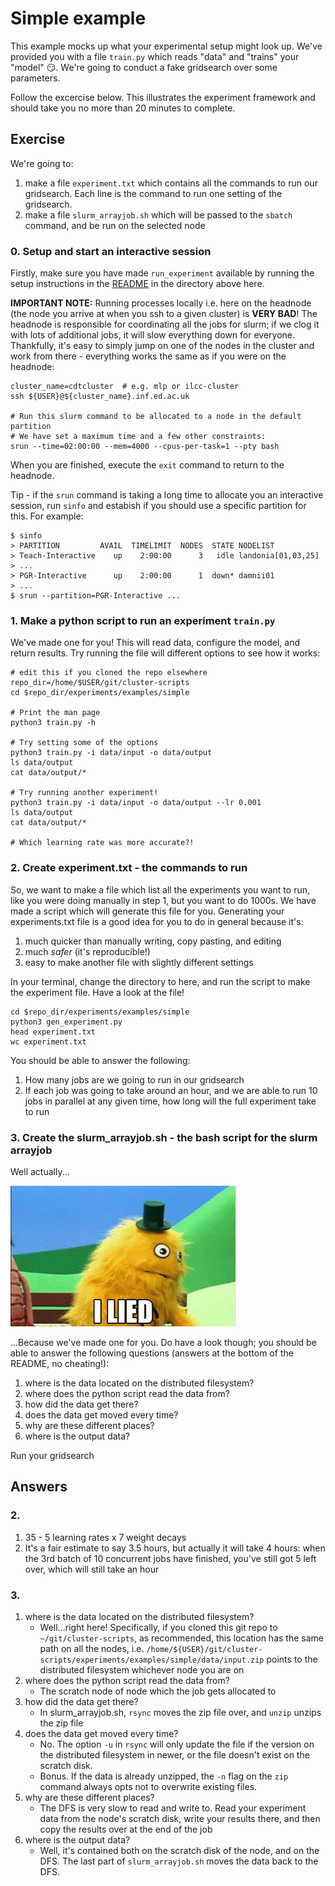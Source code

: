 # Simple example

This example mocks up what your experimental setup might look up. We've
provided you with a file `train.py` which reads "data" and "trains" your
"model" :smirk:. We're going to conduct a fake gridsearch over some parameters.

Follow the excercise below. This illustrates the experiment framework and
should take you no more than 20 minutes to complete.


## Exercise
We're going to:
1. make a file `experiment.txt` which contains all the commands to run our
gridsearch. Each line is the command to run one setting of the gridsearch.
1. make a file `slurm_arrayjob.sh` which will be passed to the `sbatch`
command, and be run on the selected node

### 0. Setup and start an interactive session
Firstly, make sure you have made `run_experiment` available by running the
setup instructions in the [README](../README.sh) in the directory above here.

**IMPORTANT NOTE:** Running processes locally i.e. here on the headnode (the
node you arrive at when you ssh to a given cluster) is **VERY BAD**! The
headnode is responsible for coordinating all the jobs for slurm; if we clog
it with lots of additional jobs, it will slow everything down for everyone.
Thankfully, it's easy to simply jump on one of the nodes in the cluster and
work from there - everything works the same as if you were on the headnode:
```
cluster_name=cdtcluster  # e.g. mlp or ilcc-cluster
ssh ${USER}@${cluster_name}.inf.ed.ac.uk

# Run this slurm command to be allocated to a node in the default partition
# We have set a maximum time and a few other constraints:
srun --time=02:00:00 --mem=4000 --cpus-per-task=1 --pty bash
```

When you are finished, execute the `exit` command to return to the headnode.

Tip - if the `srun` command is taking a long time to allocate you an
interactive session, run `sinfo` and estabish if you should use a specific
partition for this. For example:
```
$ sinfo
> PARTITION         AVAIL  TIMELIMIT  NODES  STATE NODELIST
> Teach-Interactive    up    2:00:00      3   idle landonia[01,03,25]
> ...
> PGR-Interactive      up    2:00:00      1  down* damnii01
> ...
$ srun --partition=PGR-Interactive ...
```

### 1. Make a python script to run an experiment `train.py`
We've made one for you! This will read data, configure the model, and return
results. Try running the file will different options to see how it works:
```
# edit this if you cloned the repo elsewhere
repo_dir=/home/$USER/git/cluster-scripts
cd $repo_dir/experiments/examples/simple

# Print the man page
python3 train.py -h

# Try setting some of the options
python3 train.py -i data/input -o data/output
ls data/output
cat data/output/*

# Try running another experiment!
python3 train.py -i data/input -o data/output --lr 0.001
ls data/output
cat data/output/*

# Which learning rate was more accurate?!
```

### 2. Create experiment.txt - the commands to run
So, we want to make a file which list all the experiments you want to run, like
you were doing manually in step 1, but you want to do 1000s. We have made a
script which will generate this file for you. Generating your experiments.txt
file is a good idea for you to do in general because it's:
1. much quicker than manually writing, copy pasting, and editing
1. much *safer* (it's reproducible!)
1. easy to make another file with slightly different settings

In your terminal, change the directory to here, and run the script to make
the experiment file. Have a look at the file!
```
cd $repo_dir/experiments/examples/simple
python3 gen_experiment.py
head experiment.txt
wc experiment.txt
```

You should be able to answer the following:
1. How many jobs are we going to run in our gridsearch
1. If each job was going to take around an hour, and we are able to run 10
   jobs in parallel at any given time, how long will the full experiment take
   to run


### 3. Create the slurm_arrayjob.sh - the bash script for the slurm arrayjob
Well actually...

![I LIED](data/input/spurious_data.gif)

...Because we've made one for you. Do have a look though; you should be able to
answer the following questions (answers at the bottom of the README, no
cheating!):
1. where is the data located on the distributed filesystem?
1. where does the python script read the data from?
1. how did the data get there?
1. does the data get moved every time?
1. why are these different places?
1. where is the output data?


Run your gridsearch



## Answers

### 2.
1. 35 - 5 learning rates x 7 weight decays
1. It's a fair estimate to say 3.5 hours, but actually it will take 4 hours:
   when the 3rd batch of 10 concurrent jobs have finished, you've still got
   5 left over, which will still take an hour

### 3.
1. where is the data located on the distributed filesystem?
    * Well...right here! Specifically, if you cloned this git repo to
    `~/git/cluster-scripts`, as recommended, this location has the same path
    on all the nodes, i.e.
    `/home/${USER}/git/cluster-scripts/experiments/examples/simple/data/input.zip`
    points to the distributed filesystem whichever node you are on
1. where does the python script read the data from?
    * The scratch node of node which the job gets allocated to
1. how did the data get there?
    * In slurm_arrayjob.sh, `rsync` moves the zip file over, and `unzip`
    unzips the zip file
1. does the data get moved every time?
    * No. The option `-u` in `rsync` will only update the file if the version
    on the distributed filesystem in newer, or the file doesn't exist on the
    scratch disk.
    * Bonus. If the data is already unzipped, the `-n` flag on the `zip`
    command always opts not to overwrite existing files.
1. why are these different places?
    * The DFS is very slow to read and write to. Read your experiment data
    from the node's scratch disk, write your results there, and then copy the
    results over at the end of the job
1. where is the output data?
    * Well, it's contained both on the scratch disk of the node, and on the
    DFS. The last part of `slurm_arrayjob.sh` moves the data back to the DFS.